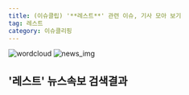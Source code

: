 ```yaml
---
title: (이슈클립) '**레스트**' 관련 이슈, 기사 모아 보기
tag: 레스트
category: 이슈클리핑
---
```

![wordcloud](https://s3.ap-northeast-2.amazonaws.com/lyrics101-wordcloud/2018-09-23-1537647126.png)
![news_img](https://user-images.githubusercontent.com/42597476/44507050-1206f400-a6e4-11e8-8d98-7ffbfebb353f.png)
## **'**레스트**'** 뉴스속보 검색결과

